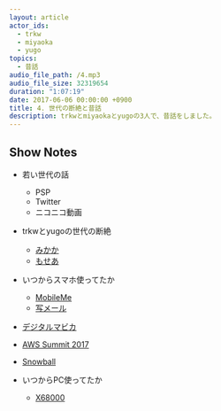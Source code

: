 ```yaml
---
layout: article
actor_ids:
  - trkw
  - miyaoka
  - yugo
topics:
  - 昔話
audio_file_path: /4.mp3
audio_file_size: 32319654
duration: "1:07:19"
date: 2017-06-06 00:00:00 +0900
title: 4. 世代の断絶と昔話
description: trkwとmiyaokaとyugoの3人で、昔話をしました。
---
```


## Show Notes

- 若い世代の話
  - PSP
  - Twitter
  - ニコニコ動画
- trkwとyugoの世代の断絶
  - [みかか](https://ja.wikipedia.org/wiki/%E3%81%BF%E3%81%8B%E3%81%8B)
  - [もせあ](http://dic.nicovideo.jp/a/mp3)

- いつからスマホ使ってたか
  - [MobileMe](https://ja.wikipedia.org/wiki/MobileMe)
  - [写メール](https://ja.wikipedia.org/wiki/%E5%86%99%E3%83%A1%E3%83%BC%E3%83%AB)
- [デジタルマビカ](https://ja.wikipedia.org/wiki/%E3%83%87%E3%82%B8%E3%82%BF%E3%83%AB%E3%83%9E%E3%83%93%E3%82%<ABBR></ABBR>)
- [AWS Summit 2017](http://www.awssummit.tokyo/)
- [Snowball](https://techcrunch.com/2015/10/07/amazon-launches-snowball-a-rugged-storage-appliance-for-importing-data-to-aws-by-fedex/)
- いつからPC使ってたか
  - [X68000](https://ja.wikipedia.org/wiki/X68000)

